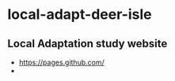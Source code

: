# local-adapt-deer-isle

## Local Adaptation study website
 - <https://pages.github.com/>
 -










